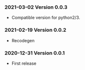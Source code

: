 ### 2021-03-02 Version 0.0.3
* Compatible version for python2/3.

### 2021-02-19 Version 0.0.2
* Recodegen

### 2020-12-31 Version 0.0.1
* First release